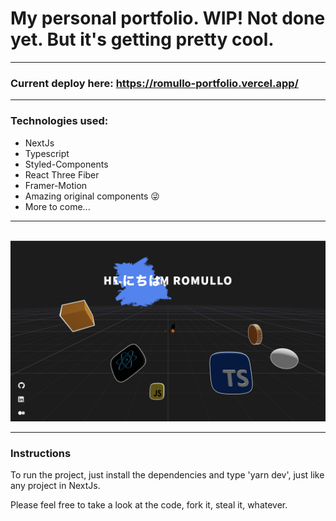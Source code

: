 # My personal portfolio. WIP! Not done yet. But it's getting pretty cool. 
  ---
### Current deploy here: https://romullo-portfolio.vercel.app/
  ---
<h3>Technologies used:</h3>
<ul>
  <li>NextJs</li>
  <li>Typescript</li>
  <li>Styled-Components</li>
  <li>React Three Fiber</li>
  <li>Framer-Motion</li>
  <li>Amazing original components 😜</li>
  <li>More to come...</li>
</ul>
<hr/>

<br/>
<img src='public/github_pic.png' />

  ---

<h3>Instructions</h3>

<p>
  To run the project, just install the dependencies and type 'yarn dev', just like any project in NextJs.
</p>

<p>Please feel free to take a look at the code, fork it, steal it, whatever.<br/></p>